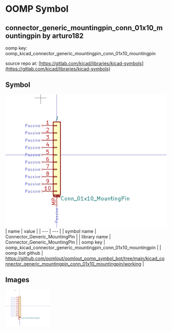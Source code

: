# OOMP Symbol  
## connector_generic_mountingpin_conn_01x10_mountingpin  by arturo182  
  
oomp key: oomp_kicad_connector_generic_mountingpin_conn_01x10_mountingpin  
  
source repo at: [https://gitlab.com/kicad/libraries/kicad-symbols](https://gitlab.com/kicad/libraries/kicad-symbols)  
## Symbol  
  
[![working.png](working_600.png)](working.png)  
| name | value | 
| --- | --- | 
| symbol name | Connector_Generic_MountingPin | 
| library name | Connector_Generic_MountingPin | 
| oomp key | oomp_kicad_connector_generic_mountingpin_conn_01x10_mountingpin | 
| oomp bot github | https://github.com/oomlout/oomlout_oomp_symbol_bot/tree/main/kicad_connector_generic_mountingpin_conn_01x10_mountingpin/working | 
## Images  
  
[![working.png](working_140.png)](working.png)  
